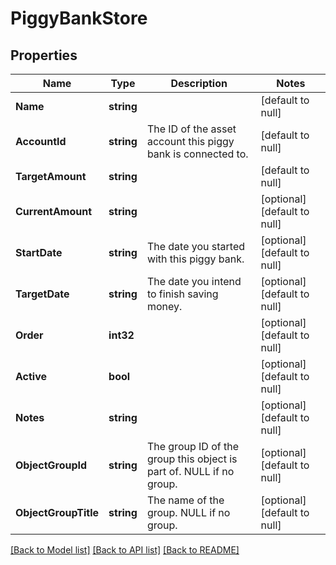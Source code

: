 # PiggyBankStore

## Properties
Name | Type | Description | Notes
------------ | ------------- | ------------- | -------------
**Name** | **string** |  | [default to null]
**AccountId** | **string** | The ID of the asset account this piggy bank is connected to. | [default to null]
**TargetAmount** | **string** |  | [default to null]
**CurrentAmount** | **string** |  | [optional] [default to null]
**StartDate** | **string** | The date you started with this piggy bank. | [optional] [default to null]
**TargetDate** | **string** | The date you intend to finish saving money. | [optional] [default to null]
**Order** | **int32** |  | [optional] [default to null]
**Active** | **bool** |  | [optional] [default to null]
**Notes** | **string** |  | [optional] [default to null]
**ObjectGroupId** | **string** | The group ID of the group this object is part of. NULL if no group. | [optional] [default to null]
**ObjectGroupTitle** | **string** | The name of the group. NULL if no group. | [optional] [default to null]

[[Back to Model list]](../README.md#documentation-for-models) [[Back to API list]](../README.md#documentation-for-api-endpoints) [[Back to README]](../README.md)

